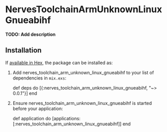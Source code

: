 # NervesToolchainArmUnknownLinuxGnueabihf

**TODO: Add description**

## Installation

If [available in Hex](https://hex.pm/docs/publish), the package can be installed as:

  1. Add nerves_toolchain_arm_unknown_linux_gnueabihf to your list of dependencies in `mix.exs`:

        def deps do
          [{:nerves_toolchain_arm_unknown_linux_gnueabihf, "~> 0.0.1"}]
        end

  2. Ensure nerves_toolchain_arm_unknown_linux_gnueabihf is started before your application:

        def application do
          [applications: [:nerves_toolchain_arm_unknown_linux_gnueabihf]]
        end

